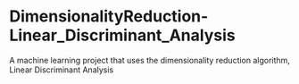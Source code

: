# DimensionalityReduction-Linear_Discriminant_Analysis
A machine learning project that uses the dimensionality reduction algorithm, Linear Discriminant Analysis
